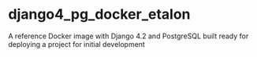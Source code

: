 # django4_pg_docker_etalon
A reference Docker image with Django 4.2 and PostgreSQL built ready for deploying a project for initial development